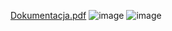 [Dokumentacja.pdf](https://github.com/cinnamoone/Medical_website/files/14179352/Dokumentacja.pdf)
![image](https://github.com/cinnamoone/Medical_website/assets/117740426/e9950f49-3b86-4036-8ad3-7daa82f808d5)
![image](https://github.com/cinnamoone/Medical_website/assets/117740426/bd89d948-8c35-47df-9b60-d4f7e2f3c8ad)
